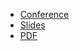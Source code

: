 * [Conference](https://kccnceu2022.sched.com/event/ytrG/what-is-the-cncf-tag-observability-and-how-you-can-join-our-effort-bartlomiej-plotka-red-hat-alolita-sharma-amazon-richard-hartmann-grafana-labs-matthew-young-everquote)
* [Slides](https://docs.google.com/presentation/d/1czE44TwLdqoav0ykUKfFh4QCnUZLP-ijEUMsb80WaxU/edit)
* [PDF](2022-05-19--KubeCon-What_is_TAG_Observability.pdf)
